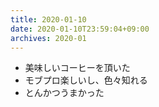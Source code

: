 ```yaml
---
title: 2020-01-10
date: 2020-01-10T23:59:04+09:00
archives: 2020-01
---
```


- 美味しいコーヒーを頂いた
- モブプロ楽しいし、色々知れる
- とんかつうまかった
